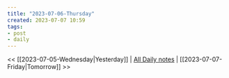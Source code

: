 ```yaml
---
title: "2023-07-06-Thursday"
created: 2023-07-07 10:59
tags:
- post
- daily
---
```


<< [[2023-07-05-Wednesday|Yesterday]] | [All Daily notes](/tags/daily) | [[2023-07-07-Friday|Tomorrow]] >>

